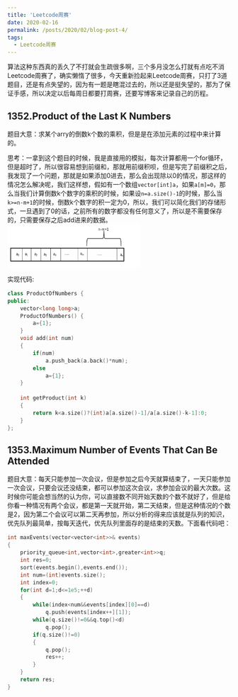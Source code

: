 ```yaml
---
title: 'Leetcode周赛'
date: 2020-02-16
permalink: /posts/2020/02/blog-post-4/
tags:
  - Leetcode周赛
---
```


算法这种东西真的丢久了不打就会生疏很多啊，三个多月没怎么打就有点吃不消Leetcode周赛了，确实懒惰了很多，今天重新捡起来Leetcode周赛，只打了3道题目，还是有点失望的，因为有一题是瞎混过去的，所以还是挺失望的，那为了保证手感，所以决定以后每周日都要打周赛，还要写博客来记录自己的历程。

1352.Product of the Last K Numbers
-----------
题目大意：求某个arry的倒数k个数的乘积，但是是在添加元素的过程中来计算的。

思考：一拿到这个题目的时候，我是直接用的模拟，每次计算都用一个for循环，但是超时了，所以很容易想到前缀和，那就用前缀积呗，但是写完了前缀积之后，我发现了一个问题，那就是如果添加0进去，那么会出现除以0的情况，那这样的情况怎么解决呢，我们这样想，假如有一个数组`vector[int]a`，如果`a[m]=0`，那么当我们计算倒数k个数字的乘积的时候，如果设`n=a.size()-1`的时候，那么当`k>=n-m+1`的时候，倒数k个数字的积一定为0，所以，我们可以简化我们的存储形式，一旦遇到了0的话，之前所有的数字都没有任何意义了，所以是不需要保存的，只需要保存之后add进来的数据。
<img src="./Images/1.png" width = "300" height = "100" alt="数组" align=center />

实现代码:


```c++
class ProductOfNumbers {
public:
    vector<long long>a;
    ProductOfNumbers() {
        a={1};
    }
    void add(int num)
    {
        if(num)
            a.push_back(a.back()*num);
        else
            a={1};
    }
    
    int getProduct(int k)
    {
        return k<a.size()?(int)a[a.size()-1]/a[a.size()-k-1]:0;
    }
};

```

1353.Maximum Number of Events That Can Be Attended
-------
题目大意：每天只能参加一次会议，但是参加之后今天就算结束了，一天只能参加一次会议，只要会议还没结束，都可以参加这次会议，求参加会议的最大次数。这时候你可能会想当然的认为你，可以直接数不同开始天数的个数不就好了，但是给你看一种情况有两个会议，都是第一天就开始，第二天结束，但是这种情况的个数是2，因为第二个会议可以第二天再参加，所以分析的得来应该就是队列的知识，优先队列最简单，按每天迭代，优先队列里面存的是结束的天数。下面看代码吧：

```c++
int maxEvents(vector<vector<int>>& events)
{
    priority_queue<int,vector<int>,greater<int>>q;
    int res=0;
    sort(events.begin(),events.end());
    int num=(int)events.size();
    int index=0;
    for(int d=1;d<=1e5;++d)
    {
        while(index<num&&events[index][0]==d)
            q.push(events[index++][1]);
        while(q.size()!=0&&q.top()<d)
            q.pop();
        if(q.size()!=0)
        {
            q.pop();
            res++;
        }
    }
    return res;
}

```